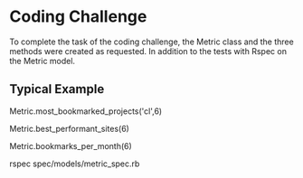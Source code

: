 # Coding Challenge
To complete the task of the coding challenge, the Metric class and the three methods were created as requested. In addition to the tests with Rspec on the Metric model.

## Typical Example

Metric.most_bookmarked_projects('cl',6)

Metric.best_performant_sites(6)

Metric.bookmarks_per_month(6)


rspec spec/models/metric_spec.rb





